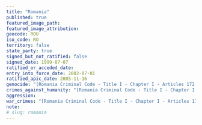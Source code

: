 ```yaml
---
title: "Romania"
published: true
featured_image_path:
featured_image_attribution:
geocode: ROU
iso_code: RO
territory: false
state_party: true
signed_but_not_ratified: false
signed_date: 1999-07-07
ratified_or_acceded_date:
entry_into_force_date: 2002-07-01
ratified_apic_date: 2005-11-16
genocide: "[Romania Criminal Code - Title I - Chapter I - Articles 172, 177](https://iccdb.hrlc.net/data/doc/369/keyword/46/)"
crimes_against_humanity: "[Romania Criminal Code - Title I - Chapter I - Articles 173, 175, 177](https://iccdb.hrlc.net/data/doc/369/keyword/13/)"
aggression:
war_crimes: "[Romania Criminal Code - Title I - Chapter I - Articles 173, 174, 177](https://iccdb.hrlc.net/data/doc/369/keyword/145/)"
note:
# slug: romania
---
```

